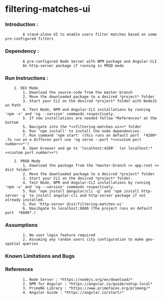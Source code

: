 # filtering-matches-ui

### **Introduction :**
			A stand-alone UI to enable users filter matches based on some pre-configured filters

### **Dependency :**
			A pre-configured Node Server with NPM package and Angular-CLI
			An http-server package if running in PROD mode
			
### **Run Instructions :**
		
		1. DEV Mode
			1. Download the source-code from the master branch
			2. Move the downloaded package to a desired *project* folder
			3. Start your CLI on the desired *project* folder with NodeJS on Path
			4. Test Node, NPM and Angular-CLI installations by running 'npm -v' and 'ng --version' commands respectively.
			5. If new installations are needed follow *References* at the bottom 
			5. Navigate into the *<<filtering-matches-ui>>* folder
			6. Run 'npm install' to install the node dependencies.
			7. Run command 'npm start' (this runs on default port  *4200* .To run on a differen port use 'ng serve --port *<<custom port number>>*') 
			8. Open browser and go to 'localhost:4200'  (or localhost:*<<custom port number>>*)
			
		2. PROD Mode
			1. Download the package from the *master-branch >> app-root >> dist folder*
			2. Move the downloaded package to a desired *project* folder
			3. Start your CLI on the desired *project* folder.
			4. Test Node, NPM and Angular-CLI installations by running 'npm -v' and 'ng --version' commands respectively.
			5. Run 'npm install @angular/cli -g' and 'npm install http-server -g' to install angular-cli and http-server package if not already installed.
			5. Run 'http-server dist/filtering-matches-ui'
			6. Navihgate to localhost:8080 (The project runs on default port  *8080*.) 
 
### **Assumptions**
			1. No user login feature required
			2. Assuming any randon users city configuration to make geo-spatial queries
			
### **Known Limitations and Bugs**

### **References**
			1. Node Server : *https://nodejs.org/en/download/*
			2. NPM for Angular : *https://angular.io/guide/setup-local*
			3. PrimeNG Library : *https://www.primefaces.org/primeng/*
			4. Angular Guide : *https://angular.io/start/*

